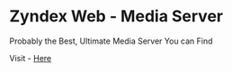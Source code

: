 # Zyndex Web - Media Server

Probably the Best, Ultimate Media Server You can Find

Visit - [Here](https://zyndex.tk)
